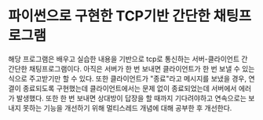 # 파이썬으로 구현한 TCP기반 간단한 채팅프로그램 
해당 프로그램은 배우고 실습한 내용을 기반으로 tcp로 통신하는 서버-클라이언트 간 간단한 채팅프로그램이다. 아직은 서버가 한 번 보내면 클라이언트가 한 번 보낼 수 있는 식으로 주고받기만 할 수 있다. 또한 클라이언트가 "종료"라고 메시지를 보냈을 경우, 연결이 종료되도록 구현했는데 클라이언트에서는 문제 없이 종료되었는데 서버에서 에러가 발생했다.
또한 한 번 보내면 상대방이 답장을 할 때까지 기다려야하고 연속으로는 보내지 못하는 기능을 개선하기 위해 멀티스레드 개념에 대해 공부한 후 개선한다.